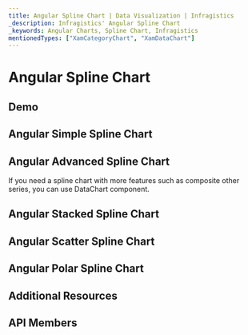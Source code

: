 ```yaml
---
title: Angular Spline Chart | Data Visualization | Infragistics
_description: Infragistics' Angular Spline Chart
_keywords: Angular Charts, Spline Chart, Infragistics
mentionedTypes: ["XamCategoryChart", "XamDataChart"]
---
```


# Angular Spline Chart

<!-- TODO add introduction with info about using category-chart with the chartType property set to spline -->

## Demo

<!-- TODO use this iframe which will point to a new sample:
<iframe src='{environment:dvDemosBaseUrl}/charts/category-chart-type-spline' width="100%" height="100%" seamless frameBorder="0" onload="onXPlatSampleIframeContentLoaded(this);"></iframe> -->

## Angular Simple Spline Chart

<!-- TODO show code for CategoryChart with
- the dataSource set to multiple data sources
- the chartType property set to spline
- the brushes and markerOutlines properties set to same value, e.g. "red, green, blue"
- the markerBrushes property set for "White"
- the markerTypes property set for "Circle"
-->

## Angular Advanced Spline Chart

If you need a spline chart with more features such as composite other series, you can use DataChart component.

<!-- TODO copy and combine content (code snippets, description) from these topics:
	data-chart-type-category-spline-series.md
-->

## Angular Stacked Spline Chart

<!-- TODO copy and combine content (code snippets, description) from these topics:
	data-chart-type-stacked-spline-series.md
    data-chart-type-stacked-100-spline-series.md
-->

## Angular Scatter Spline Chart

<!-- TODO copy and combine content (code snippets, description) from these topics:
	data-chart-type-scatter-spline-series.md
-->

## Angular Polar Spline Chart

<!-- TODO copy and combine content (code snippets, description) from these topics:
	data-chart-type-polar-spline-series.md
-->

## Additional Resources

<!-- TODO list topic links related to this topic -->

## API Members

<!-- TODO list API links used in this topic -->
